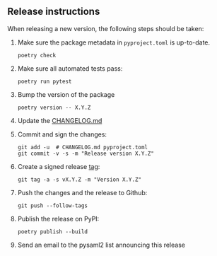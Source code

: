 ## Release instructions

When releasing a new version, the following steps should be taken:

1. Make sure the package metadata in `pyproject.toml` is up-to-date.

    ```
    poetry check
    ```

2. Make sure all automated tests pass:

    ```
    poetry run pytest
    ```

3. Bump the version of the package

    ```
    poetry version -- X.Y.Z
    ```

4. Update the [CHANGELOG.md]

5. Commit and sign the changes:

    ```
    git add -u  # CHANGELOG.md pyproject.toml
    git commit -v -s -m "Release version X.Y.Z"
    ```

6. Create a signed release [tag]:

    ```
    git tag -a -s vX.Y.Z -m "Version X.Y.Z"
    ```

7. Push the changes and the release to Github:

    ```
    git push --follow-tags
    ```

8. Publish the release on PyPI:

    ```
    poetry publish --build
    ```

9. Send an email to the pysaml2 list announcing this release


  [VERSION]: https://github.com/IdentityPython/pysaml2/blob/master/VERSION
  [CHANGELOG.md]: https://github.com/IdentityPython/pysaml2/blob/master/CHANGELOG.md
  [docutils]: http://docutils.sourceforge.net/
  [branch]: https://git-scm.com/book/en/v2/Git-Branching-Branches-in-a-Nutshell
  [tag]: https://git-scm.com/book/en/v2/Git-Basics-Tagging#_annotated_tags
